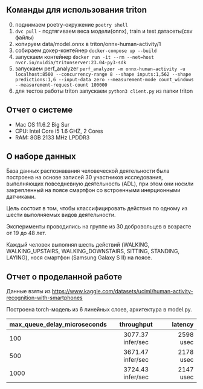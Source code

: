 ## Команды для использования triton

0. поднимаем poetry-окружение `poetry shell`
1. `dvc pull` - подтягиваем веса модели(onnx), train и test датасеты(csv файлы)
2. копируем data/model.onnx в triton/onnx-human-activity/1
3. собираем докер-контейнер `docker-compose up --build`
4. запускаем контейнер
   `docker run -it --rm --net=host nvcr.io/nvidia/tritonserver:23.04-py3-sdk`
5. запускаем perf_analyzer
   `perf_analyzer -m onnx-human-activity -u localhost:8500 --concurrency-range 8 --shape inputs:1,562 --shape predictions:1,6 --input-data zero --measurement-mode count_windows --measurement-request-count 100000`
6. для тестов работы triton запускаем `python3 client.py` из папки triton

## Отчет о системе

- Maс OS 11.6.2 Big Sur
- CPU: Intel Core i5 1.6 GHZ, 2 Cores
- RAM: 8GB 2133 MHz LPDDR3

## О наборе данных

База данных распознавания человеческой деятельности была построена на основе
записей 30 участников исследования, выполняющих повседневную деятельность (ADL),
при этом они носили закрепленный на поясе смартфон со встроенными инерционными
датчиками.

Цель состоит в том, чтобы классифицировать действия по одному из шести
выполняемых видов деятельности.

Эксперименты проводились на группе из 30 добровольцев в возрасте от 19 до 48
лет.

Каждый человек выполнял шесть действий (WALKING, WALKING_UPSTAIRS,
WALKING_DOWNSTAIRS, SITTING, STANDING, LAYING), нося смартфон (Samsung Galaxy S
II) на поясе.

## Отчет о проделанной работе

Данные взяты из
https://www.kaggle.com/datasets/uciml/human-activity-recognition-with-smartphones

Построена torch-модель из 6 линейных слоев, архитектура в model.py.

| max_queue_delay_microseconds |    throughput     |   latency |
| ---------------------------- | :---------------: | --------: |
| 100                          | 3077.37 infer/sec | 2598 usec |
| 500                          | 3671.47 infer/sec | 2178 usec |
| 1000                         | 3724.43 infer/sec | 2147 usec |
